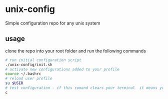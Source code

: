 # unix-config
Simple configuration repo for any unix system

## usage
clone the repo into your root folder  and run the following commands
```bash
# run initial configuration script
./unix-config/init.sh
# activate new configurations added to your profile
source ~/.bashrc
# reload user profile
su $USER 
# test configuration - if this comand clears your terminal  it means you are done. your system is set properly.
c
```
